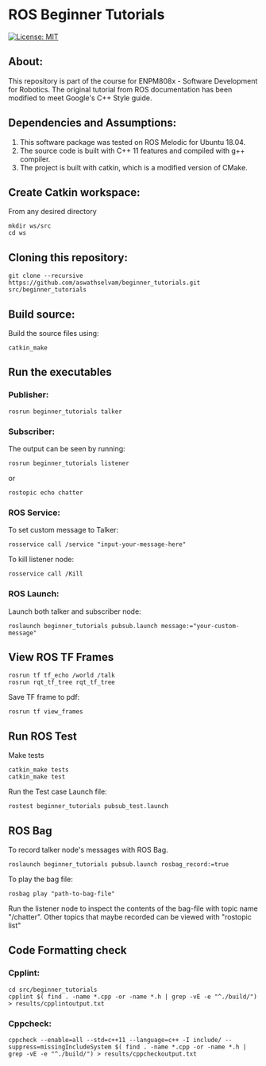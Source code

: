 # ROS Beginner Tutorials
[![License: MIT](https://img.shields.io/badge/License-MIT-blue.svg)](https://opensource.org/licenses/MIT)

## About:
This repository is part of the course for ENPM808x - Software Development for Robotics. The original tutorial from ROS documentation has been modified to meet Google's C++ Style guide. 

## Dependencies and Assumptions:
1. This software package was tested on ROS Melodic for Ubuntu 18.04.
2. The source code is built with C++ 11 features and compiled with g++ compiler.
3. The project is built with catkin, which is a modified version of CMake. 

## Create Catkin workspace:
From any desired directory
```
mkdir ws/src
cd ws
```

## Cloning this repository:
```
git clone --recursive https://github.com/aswathselvam/beginner_tutorials.git src/beginner_tutorials
```

## Build source:
Build the source files using:
```
catkin_make
```

## Run the executables
### Publisher:
```
rosrun beginner_tutorials talker
```

### Subscriber:
The output can be seen by running:
```
rosrun beginner_tutorials listener
```
or
```
rostopic echo chatter
```

### ROS Service:
To set custom message to Talker:
```
rosservice call /service "input-your-message-here"
```

To kill listener node:
```
rosservice call /Kill
```

### ROS Launch:
Launch both talker and subscriber node:
```
roslaunch beginner_tutorials pubsub.launch message:="your-custom-message"
```

## View ROS TF Frames
```
rosrun tf tf_echo /world /talk
rosrun rqt_tf_tree rqt_tf_tree
```
Save TF frame to pdf:
```
rosrun tf view_frames
```

## Run ROS Test
Make tests
```
catkin_make tests
catkin_make test
```
Run the Test case Launch file:
```
rostest beginner_tutorials pubsub_test.launch 
```

## ROS Bag
To record talker node's messages with ROS Bag.
```
roslaunch beginner_tutorials pubsub.launch rosbag_record:=true
```

To play the bag file:
```
rosbag play "path-to-bag-file"
```

Run the listener node to inspect the contents of the bag-file with topic name "/chatter". Other 
topics that maybe recorded can be viewed with "rostopic list"

## Code Formatting check 
### Cpplint:
```
cd src/beginner_tutorials
cpplint $( find . -name *.cpp -or -name *.h | grep -vE -e "^./build/") > results/cpplintoutput.txt
```
### Cppcheck:
```
cppcheck --enable=all --std=c++11 --language=c++ -I include/ --suppress=missingIncludeSystem $( find . -name *.cpp -or -name *.h | grep -vE -e "^./build/") > results/cppcheckoutput.txt
```


